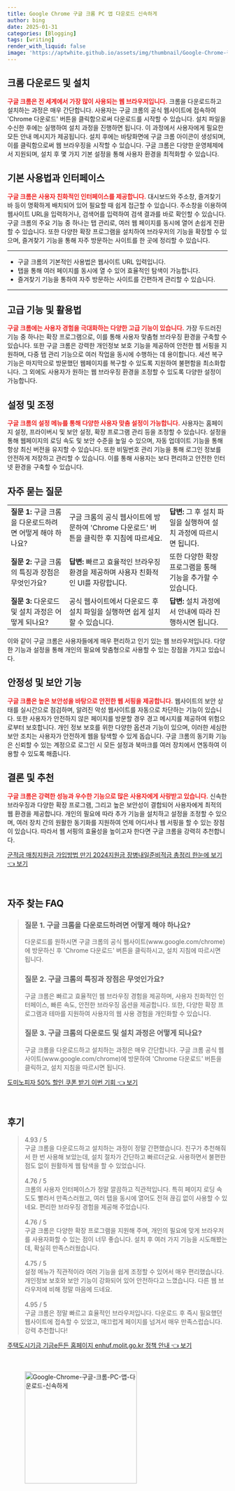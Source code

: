 ```yaml
---
title: Google Chrome 구글 크롬 PC 앱 다운로드 신속하게
author: bing
date: 2025-01-31
categories: [Blogging]
tags: [writing]
render_with_liquid: false
image: 'https://aptwhite.github.io/assets/img/thumbnail/Google-Chrome-구글-크롬-PC-앱-다운로드-신속하게.webp'
---
```



<h2 id='크롬-다운로드-및-설치'>크롬 다운로드 및 설치</h2>

<p><b><span style="color: #ee2323;">구글 크롬은 전 세계에서 가장 많이 사용되는 웹 브라우저입니다.</span></b> 크롬을 다운로드하고 설치하는 과정은 매우 간단합니다. 사용자는 구글 크롬의 공식 웹사이트에 접속하여 'Chrome 다운로드' 버튼을 클릭함으로써 다운로드를 시작할 수 있습니다. 설치 파일을 수신한 후에는 실행하여 설치 과정을 진행하면 됩니다. 이 과정에서 사용자에게 필요한 모든 안내 메시지가 제공됩니다. 설치 후에는 바탕화면에 구글 크롬 아이콘이 생성되며, 이를 클릭함으로써 웹 브라우징을 시작할 수 있습니다. 구글 크롬은 다양한 운영체제에서 지원되며, 설치 후 몇 가지 기본 설정을 통해 사용자 환경을 최적화할 수 있습니다.</p>

<h2 id='기본-사용법과-인터페이스'>기본 사용법과 인터페이스</h2>

<p><b><span style="color: #ee2323;">구글 크롬은 사용자 친화적인 인터페이스를 제공합니다.</span></b> 대시보드와 주소창, 즐겨찾기 바 등이 명확하게 배치되어 있어 필요할 때 쉽게 접근할 수 있습니다. 주소창을 이용하여 웹사이트 URL을 입력하거나, 검색어를 입력하여 검색 결과를 바로 확인할 수 있습니다. 구글 크롬의 주요 기능 중 하나는 탭 관리로, 여러 웹 페이지를 동시에 열어 손쉽게 전환할 수 있습니다. 또한 다양한 확장 프로그램을 설치하여 브라우저의 기능을 확장할 수 있으며, 즐겨찾기 기능을 통해 자주 방문하는 사이트를 한 곳에 정리할 수 있습니다.</p>

<hr />

<ul>
    <li>구글 크롬의 기본적인 사용법은 웹사이트 URL 입력입니다.</li>
    <li>탭을 통해 여러 페이지를 동시에 열 수 있어 효율적인 탐색이 가능합니다.</li>
    <li>즐겨찾기 기능을 통하여 자주 방문하는 사이트를 간편하게 관리할 수 있습니다.</li>
</ul>

<hr />

<h2 id='고급-기능-및-활용법'>고급 기능 및 활용법</h2>

<p><b><span style="color: #ee2323;">구글 크롬에는 사용자 경험을 극대화하는 다양한 고급 기능이 있습니다.</span></b> 가장 두드러진 기능 중 하나는 확장 프로그램으로, 이를 통해 사용자 맞춤형 브라우징 환경을 구축할 수 있습니다. 또한 구글 크롬은 강력한 개인정보 보호 기능을 제공하여 안전한 웹 서핑을 지원하며, 다중 탭 관리 기능으로 여러 작업을 동시에 수행하는 데 용이합니다. 세션 복구 기능은 마지막으로 방문했던 웹페이지를 복구할 수 있도록 지원하여 불편함을 최소화합니다. 그 외에도 사용자가 원하는 웹 브라우징 환경을 조정할 수 있도록 다양한 설정이 가능합니다.</p>

<h2 id='설정-및-조정'>설정 및 조정</h2>

<p><b><span style="color: #ee2323;">구글 크롬의 설정 메뉴를 통해 다양한 사용자 맞춤 설정이 가능합니다.</span></b> 사용자는 홈페이지 설정, 프라이버시 및 보안 설정, 확장 프로그램 관리 등을 조정할 수 있습니다. 설정을 통해 웹페이지의 로딩 속도 및 보안 수준을 높일 수 있으며, 자동 업데이트 기능을 통해 항상 최신 버전을 유지할 수 있습니다. 또한 비밀번호 관리 기능을 통해 로그인 정보를 안전하게 저장하고 관리할 수 있습니다. 이를 통해 사용자는 보다 편리하고 안전한 인터넷 환경을 구축할 수 있습니다.</p>

<h2 id='자주-묻는-질문'>자주 묻는 질문</h2>

<table>
    <tr>
        <td><b>질문 1:</b> 구글 크롬을 다운로드하려면 어떻게 해야 하나요?</td>
        <td>구글 크롬의 공식 웹사이트에 방문하여 'Chrome 다운로드' 버튼을 클릭한 후 지침에 따르세요.</td>
        <td><b>답변:</b> 그 후 설치 파일을 실행하여 설치 과정에 따르시면 됩니다.</td>
    </tr>
    <tr>
        <td><b>질문 2:</b> 구글 크롬의 특징과 장점은 무엇인가요?</td>
        <td><b>답변:</b> 빠르고 효율적인 브라우징 환경을 제공하며 사용자 친화적인 UI를 자랑합니다.</td>
        <td>또한 다양한 확장 프로그램을 통해 기능을 추가할 수 있습니다.</td>
    </tr>
    <tr>
        <td><b>질문 3:</b> 다운로드 및 설치 과정은 어떻게 되나요?</td>
        <td>공식 웹사이트에서 다운로드 후 설치 파일을 실행하면 쉽게 설치할 수 있습니다.</td>
        <td><b>답변:</b> 설치 과정에서 안내에 따라 진행하시면 됩니다.</td>
    </tr>
</table>

<p>이와 같이 구글 크롬은 사용자들에게 매우 편리하고 인기 있는 웹 브라우저입니다. 다양한 기능과 설정을 통해 개인의 필요에 맞춤형으로 사용할 수 있는 장점을 가지고 있습니다.</p>

<h2 id='안정성-및-보안-기능'>안정성 및 보안 기능</h2>

<p><b><span style="color: #ee2323;">구글 크롬은 높은 보안성을 바탕으로 안전한 웹 서핑을 제공합니다.</span></b> 웹사이트의 보안 상태를 실시간으로 점검하며, 알려진 악성 웹사이트를 자동으로 차단하는 기능이 있습니다. 또한 사용자가 안전하지 않은 페이지를 방문할 경우 경고 메시지를 제공하여 위험으로부터 보호합니다. 개인 정보 보호를 위한 다양한 옵션과 기능이 있으며, 이러한 세심한 보안 조치는 사용자가 안전하게 웹을 탐색할 수 있게 돕습니다. 구글 크롬의 동기화 기능은 신뢰할 수 있는 계정으로 로그인 시 모든 설정과 북마크를 여러 장치에서 연동하여 이용할 수 있도록 해줍니다.</p>

<h2 id='결론-및-추천'>결론 및 추천</h2>

<p><b><span style="color: #ee2323;">구글 크롬은 강력한 성능과 우수한 기능으로 많은 사용자에게 사랑받고 있습니다.</span></b> 신속한 브라우징과 다양한 확장 프로그램, 그리고 높은 보안성이 결합되어 사용자에게 최적의 웹 환경을 제공합니다. 개인의 필요에 따라 추가 기능을 설치하고 설정을 조정할 수 있으며, 여러 장치 간의 원활한 동기화를 지원하여 언제 어디서나 웹 서핑을 할 수 있는 장점이 있습니다. 따라서 웹 서핑의 효율성을 높이고자 한다면 구글 크롬을 강력히 추천합니다.</p>


<p><a class="click-button" title="군적금 매칭지원금 가입방법 만기 2024지원금 장병내일준비적금 총정리 한눈에 보기" href="https://aptwhite.github.io/posts/%EA%B5%B0%EC%A0%81%EA%B8%88-%EB%A7%A4%EC%B9%AD%EC%A7%80%EC%9B%90%EA%B8%88-%EA%B0%80%EC%9E%85%EB%B0%A9%EB%B2%95-%EB%A7%8C%EA%B8%B0-2024%EC%A7%80%EC%9B%90%EA%B8%88-%EC%9E%A5%EB%B3%91%EB%82%B4%EC%9D%BC%EC%A4%80%EB%B9%84%EC%A0%81%EA%B8%88-%EC%B4%9D%EC%A0%95%EB%A6%AC-%ED%95%9C%EB%88%88%EC%97%90-%EB%B3%B4%EA%B8%B0/" rel="dofollow">군적금 매칭지원금 가입방법 만기 2024지원금 장병내일준비적금 총정리 한눈에 보기 👈 보기</a></p><br>
<h2 id='자주_찾는_FAQ'>자주 찾는 FAQ</h2>
<div itemscope="" itemtype="https://schema.org/FAQPage"> 
<blockquote> 
<div itemscope="" itemprop="mainEntity" itemtype="https://schema.org/Question"> 
<h3 itemprop="name">질문 1. 구글 크롬을 다운로드하려면 어떻게 해야 하나요?</h3> 
<div itemscope="" itemprop="acceptedAnswer" itemtype="https://schema.org/Answer"> 
<span itemprop="text"> 
<p>다운로드를 원하시면 구글 크롬의 공식 웹사이트(www.google.com/chrome)에 방문하신 후 'Chrome 다운로드' 버튼을 클릭하시고, 설치 지침에 따르시면 됩니다.</p> 
</span> 
</div> 
</div> 

<div itemscope="" itemprop="mainEntity" itemtype="https://schema.org/Question"> 
<h3 itemprop="name">질문 2. 구글 크롬의 특징과 장점은 무엇인가요?</h3> 
<div itemscope="" itemprop="acceptedAnswer" itemtype="https://schema.org/Answer"> 
<span itemprop="text"> 
<p>구글 크롬은 빠르고 효율적인 웹 브라우징 경험을 제공하며, 사용자 친화적인 인터페이스, 빠른 속도, 안전한 브라우징 옵션을 제공합니다. 또한, 다양한 확장 프로그램과 테마를 지원하여 사용자의 웹 사용 경험을 개인화할 수 있습니다.</p> 
</span> 
</div> 
</div> 

<div itemscope="" itemprop="mainEntity" itemtype="https://schema.org/Question"> 
<h3 itemprop="name">질문 3. 구글 크롬의 다운로드 및 설치 과정은 어떻게 되나요?</h3> 
<div itemscope="" itemprop="acceptedAnswer" itemtype="https://schema.org/Answer"> 
<span itemprop="text"> 
<p>구글 크롬을 다운로드하고 설치하는 과정은 매우 간단합니다. 구글 크롬 공식 웹사이트(www.google.com/chrome)에 방문하여 'Chrome 다운로드' 버튼을 클릭하고, 설치 지침을 따르시면 됩니다.</p> 
</span> 
</div> 
</div> 

</blockquote> 
</div>
<p><a class="click-button" title="도미노피자 50% 할인 쿠폰 받기 이번 기회" href="https://aptwhite.github.io/posts/%EB%8F%84%EB%AF%B8%EB%85%B8%ED%94%BC%EC%9E%90-50-%ED%95%A0%EC%9D%B8-%EC%BF%A0%ED%8F%B0-%EB%B0%9B%EA%B8%B0-%EC%9D%B4%EB%B2%88-%EA%B8%B0%ED%9A%8C/" rel="dofollow">도미노피자 50% 할인 쿠폰 받기 이번 기회 👈 보기</a></p><br>
<h2 id='후기'>후기</h2>
<div itemscope itemtype="https://schema.org/Product">
  <blockquote>
  <div itemprop="review" itemscope itemtype="https://schema.org/Review">
      <div itemprop="reviewRating" itemscope itemtype="https://schema.org/Rating"> <span itemprop="ratingValue">4.93</span> / <span itemprop="bestRating">5</span> </div>
      <span itemprop="reviewBody">구글 크롬을 다운로드하고 설치하는 과정이 정말 간편했습니다. 친구가 추천해줘서 한 번 사용해 보았는데, 설치 절차가 간단하고 빠르더군요. 사용하면서 불편한 점도 없이 원활하게 웹 탐색을 할 수 있었습니다.</span>
  </div>
  <br>
  <div itemprop="review" itemscope itemtype="https://schema.org/Review">
      <div itemprop="reviewRating" itemscope itemtype="https://schema.org/Rating"> <span itemprop="ratingValue">4.76</span> / <span itemprop="bestRating">5</span> </div>
      <span itemprop="reviewBody">크롬의 사용자 인터페이스가 정말 깔끔하고 직관적입니다. 특히 페이지 로딩 속도도 빨라서 만족스러웠고, 여러 탭을 동시에 열어도 전혀 끊김 없이 사용할 수 있네요. 편리한 브라우징 경험을 제공해 주었습니다.</span>
  </div>
  <br>
  <div itemprop="review" itemscope itemtype="https://schema.org/Review">
      <div itemprop="reviewRating" itemscope itemtype="https://schema.org/Rating"> <span itemprop="ratingValue">4.76</span> / <span itemprop="bestRating">5</span> </div>
      <span itemprop="reviewBody">구글 크롬은 다양한 확장 프로그램을 지원해 주며, 개인의 필요에 맞게 브라우저를 사용자화할 수 있는 점이 너무 좋습니다. 설치 후 여러 가지 기능을 시도해봤는데, 확실히 만족스러웠습니다.</span>
  </div>
  <br>
  <div itemprop="review" itemscope itemtype="https://schema.org/Review">
      <div itemprop="reviewRating" itemscope itemtype="https://schema.org/Rating"> <span itemprop="ratingValue">4.75</span> / <span itemprop="bestRating">5</span> </div>
      <span itemprop="reviewBody">설정 메뉴가 직관적이라 여러 기능을 쉽게 조정할 수 있어서 매우 편리했습니다. 개인정보 보호와 보안 기능이 강화되어 있어 안전하다고 느꼈습니다. 다른 웹 브라우저에 비해 정말 마음에 드네요.</span>
  </div>
  <br>
  <div itemprop="review" itemscope itemtype="https://schema.org/Review">
      <div itemprop="reviewRating" itemscope itemtype="https://schema.org/Rating"> <span itemprop="ratingValue">4.95</span> / <span itemprop="bestRating">5</span> </div>
      <span itemprop="reviewBody">구글 크롬은 정말 빠르고 효율적인 브라우저입니다. 다운로드 후 즉시 필요했던 웹사이트에 접속할 수 있었고, 매끄럽게 페이지를 넘겨서 매우 만족스럽습니다. 강력 추천합니다!</span>
  </div>
  </blockquote>
</div>
<p><a class="click-button" title="주택도시기금 기금e든든 홈페이지 enhuf.molit.go.kr 정책 안내" href="https://aptwhite.github.io/posts/%EC%A3%BC%ED%83%9D%EB%8F%84%EC%8B%9C%EA%B8%B0%EA%B8%88-%EA%B8%B0%EA%B8%88e%EB%93%A0%EB%93%A0-%ED%99%88%ED%8E%98%EC%9D%B4%EC%A7%80-enhuf.molit.go.kr-%EC%A0%95%EC%B1%85-%EC%95%88%EB%82%B4/" rel="dofollow">주택도시기금 기금e든든 홈페이지 enhuf.molit.go.kr 정책 안내 👈 보기</a></p><br>
<figure class="image"><img src="https://aptwhite.github.io/assets/img/thumbnail/Google-Chrome-구글-크롬-PC-앱-다운로드-신속하게.webp" alt="Google-Chrome-구글-크롬-PC-앱-다운로드-신속하게" width="256" height="256"></figure>